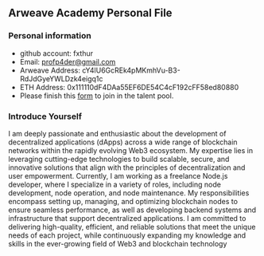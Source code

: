 ## Arweave Academy Personal File

### Personal information

- github account: fxthur
- Email: profp4der@gmail.com
- Arweave Address: cY4lU6GcREk4pMKmhVu-B3-RdJdGyeYWLDzk4eigq1c
- ETH Address: 0x111110dF4DAa55EF6DE54C4cF192cFF58ed80880
- Please finish this [form](https://docs.google.com/forms/d/e/1FAIpQLSfWA5fIIcBgmRppm3jNz5vmf9Mai_QMVil-2pO4r7YKn_Zhtw/viewform?usp=sf_link) to join in the talent pool.

### Introduce Yourself

I am deeply passionate and enthusiastic about the development of decentralized applications (dApps) across a wide range of blockchain networks within the rapidly evolving Web3 ecosystem. My expertise lies in leveraging cutting-edge technologies to build scalable, secure, and innovative solutions that align with the principles of decentralization and user empowerment. Currently, I am working as a freelance Node.js developer, where I specialize in a variety of roles, including node development, node operation, and node maintenance. My responsibilities encompass setting up, managing, and optimizing blockchain nodes to ensure seamless performance, as well as developing backend systems and infrastructure that support decentralized applications. I am committed to delivering high-quality, efficient, and reliable solutions that meet the unique needs of each project, while continuously expanding my knowledge and skills in the ever-growing field of Web3 and blockchain technology
